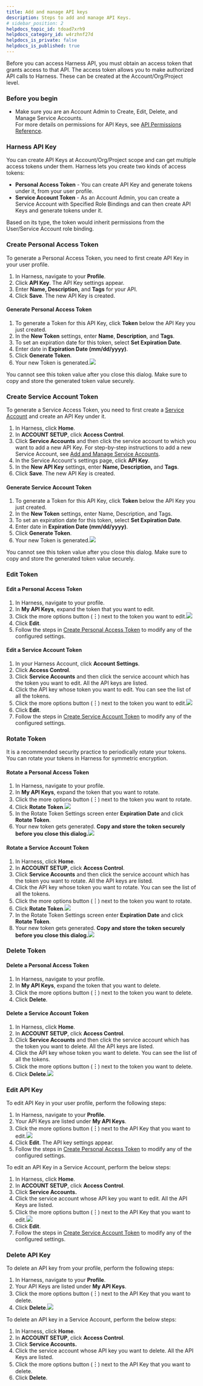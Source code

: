 ```yaml
---
title: Add and manage API keys
description: Steps to add and manage API Keys.
# sidebar_position: 2
helpdocs_topic_id: tdoad7xrh9
helpdocs_category_id: w4rzhnf27d
helpdocs_is_private: false
helpdocs_is_published: true
---
```


Before you can access Harness API, you must obtain an access token that grants access to that API. The access token allows you to make authorized API calls to Harness. These can be created at the Account/Org/Project level.

### Before you begin
* Make sure you are an Account Admin to Create, Edit, Delete, and Manage Service Accounts.  
For more details on permissions for API Keys, see [API Permissions Reference](../APIs/api-permissions-reference).

### Harness API Key

You can create API Keys at Account/Org/Project scope and can get multiple access tokens under them. Harness lets you create two kinds of access tokens:

* **Personal Access Token** - You can create API Key and generate tokens under it, from your user profile.
* **Service Account Token** - As an Account Admin, you can create a Service Account with Specified Role Bindings and can then create API Keys and generate tokens under it.

Based on its type, the token would inherit permissions from the User/Service Account role binding.

### Create Personal Access Token

To generate a Personal Access Token, you need to first create API Key in your user profile.

1. In Harness, navigate to your **Profile**.
2. Click **API Key**. The API Key settings appear.
3. Enter **Name, Description,** and **Tags** for your API.
4. Click **Save**. The new API Key is created.

#### Generate Personal Access Token

1. To generate a Token for this API Key, click **Token** below the API Key you just created.
2. In the **New Token** settings, enter **Name**, **Description**, and **Tags**.
3. To set an expiration date for this token, select **Set Expiration Date**.
4. Enter date in **Expiration Date (mm/dd/yyyy)**.
5. Click **Generate Token**.
6. Your new Token is generated.![](./static/add-and-manage-api-keys-20.png)

You cannot see this token value after you close this dialog. Make sure to copy and store the generated token value securely.

### Create Service Account Token

To generate a Service Access Token, you need to first create a [Service Account](/docs/platform/role-based-access-control/add-and-manage-service-account) and create an API Key under it.

1. In Harness, click **Home**.
2. In **ACCOUNT SETUP**, click **Access Control**.
3. Click **Service Accounts** and then click the service account to which you want to add a new API Key. For step-by-step instructions to add a new Service Account, see [Add and Manage Service Accounts](/docs/platform/role-based-access-control/add-and-manage-service-account).
4. In the Service Account's settings page, click **API Key**.
5. In the **New API Key** settings, enter **Name, Description,** and **Tags**.
6. Click **Save**. The new API Key is created.

#### Generate Service Account Token

1. To generate a Token for this API Key, click **Token** below the API Key you just created.
2. In the **New Token** settings, enter Name, Description, and Tags.
3. To set an expiration date for this token, select **Set Expiration Date**.
4. Enter date in **Expiration Date (mm/dd/yyyy)**.
5. Click **Generate Token**.
6. Your new Token is generated.![](./static/add-and-manage-api-keys-21.png)

You cannot see this token value after you close this dialog. Make sure to copy and store the generated token value securely.

### Edit Token

#### Edit a Personal Access Token

1. In Harness, navigate to your profile.
2. In **My API Keys**, expand the token that you want to edit.
3. Click the more options button (**︙**) next to the token you want to edit.![](./static/add-and-manage-api-keys-22.png)
4. Click **Edit**.
5. Follow the steps in [Create Personal Access Token](#create-personal-access-token) to modify any of the configured settings.

#### Edit a Service Account Token

1. In your Harness Account, click **Account Settings**.
2. Click **Access Control**.
3. Click **Service Accounts** and then click the service account which has the token you want to edit. All the API keys are listed.
4. Click the API key whose token you want to edit. You can see the list of all the tokens.
5. Click the more options button (**︙**) next to the token you want to edit.![](./static/add-and-manage-api-keys-23.png)
6. Click **Edit**.
7. Follow the steps in [Create Service Account Token](#create-service-account-token) to modify any of the configured settings.

### Rotate Token

It is a recommended security practice to periodically rotate your tokens. You can rotate your tokens in Harness for symmetric encryption.

#### Rotate a Personal Access Token

1. In Harness, navigate to your profile.
2. In **My API Keys**, expand the token that you want to rotate.
3. Click the more options button (**︙**) next to the token you want to rotate.
4. Click **Rotate Token**.![](./static/add-and-manage-api-keys-24.png)
5. In the Rotate Token Settings screen enter **Expiration Date** and click **Rotate Token**.
6. Your new token gets generated. **Copy and store the token securely before you close this dialog.**![](./static/add-and-manage-api-keys-25.png)

#### Rotate a Service Account Token

1. In Harness, click **Home**.
2. In **ACCOUNT SETUP**, click **Access Control**.
3. Click **Service Accounts** and then click the service account which has the token you want to rotate. All the API keys are listed.
4. Click the API key whose token you want to rotate. You can see the list of all the tokens.
5. Click the more options button (**︙**) next to the token you want to rotate.
6. Click **Rotate Token**.![](./static/add-and-manage-api-keys-26.png)
7. In the Rotate Token Settings screen enter **Expiration Date** and click **Rotate Token**.
8. Your new token gets generated. **Copy and store the token securely before you close this dialog.**![](./static/add-and-manage-api-keys-27.png)

### Delete Token

#### Delete a Personal Access Token

1. In Harness, navigate to your profile.
2. In **My API Keys**, expand the token that you want to delete.
3. Click the more options button (**︙**) next to the token you want to delete.
4. Click **Delete**.

#### Delete a Service Account Token

1. In Harness, click **Home**.
2. In **ACCOUNT SETUP**, click **Access Control**.
3. Click **Service Accounts** and then click the service account which has the token you want to delete. All the API keys are listed.
4. Click the API key whose token you want to delete. You can see the list of all the tokens.
5. Click the more options button (**︙**) next to the token you want to delete.
6. Click **Delete**.![](./static/add-and-manage-api-keys-28.png)

### Edit API Key

To edit API Key in your user profile, perform the following steps:

1. In Harness, navigate to your **Profile**.
2. Your API Keys are listed under **My API Keys**.
3. Click the more options button (**︙**) next to the API Key that you want to edit.![](./static/add-and-manage-api-keys-29.png)
4. Click **Edit**. The API key settings appear.
5. Follow the steps in [Create Personal Access Token](#create-personal-access-token) to modify any of the configured settings.

To edit an API Key in a Service Account, perform the below steps:

1. In Harness, click **Home**.
2. In **ACCOUNT SETUP**, click **Access Control**.
3. Click **Service Accounts.**
4. Click the service account whose API key you want to edit. All the API Keys are listed.
5. Click the more options button (**︙**) next to the API Key that you want to edit.![](./static/add-and-manage-api-keys-30.png)
6. Click **Edit**.
7. Follow the steps in [Create Service Account Token](#create-service-account-token) to modify any of the configured settings.

### Delete API Key

To delete an API key from your profile, perform the following steps:

1. In Harness, navigate to your **Profile**.
2. Your API Keys are listed under **My API Keys**.
3. Click the more options button (**︙**) next to the API Key that you want to delete.
4. Click **Delete**.![](./static/add-and-manage-api-keys-31.png)

To delete an API key in a Service Account, perform the below steps:

1. In Harness, click **Home**.
2. In **ACCOUNT SETUP**, click **Access Control**.
3. Click **Service Accounts.**
4. Click the service account whose API key you want to delete. All the API Keys are listed.
5. Click the more options button (**︙**) next to the API Key that you want to delete.
6. Click **Delete**.

